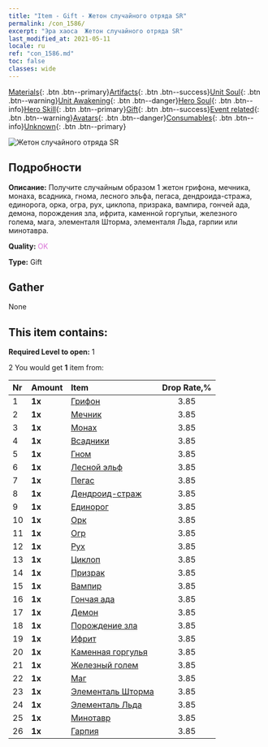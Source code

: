 ```yaml
---
title: "Item - Gift - Жетон случайного отряда SR"
permalink: /con_1586/
excerpt: "Эра хаоса  Жетон случайного отряда SR"
last_modified_at: 2021-05-11
locale: ru
ref: "con_1586.md"
toc: false
classes: wide
---
```

 [Materials](/ItemsRU/){: .btn .btn--primary}[Artifacts](/ItemsRU/Artifacts/){: .btn .btn--success}[Unit Soul](/ItemsRU/UnitSoul/){: .btn .btn--warning}[Unit Awakening](/ItemsRU/UnitAwakening/){: .btn .btn--danger}[Hero Soul](/ItemsRU/HeroSoul/){: .btn .btn--info}[Hero Skill](/ItemsRU/HeroSkill/){: .btn .btn--primary}[Gift](/ItemsRU/Gift/){: .btn .btn--success}[Event related](/ItemsRU/Events/){: .btn .btn--warning}[Avatars](/ItemsRU/Avatars/){: .btn .btn--danger}[Consumables](/ItemsRU/Consumables/){: .btn .btn--info}[Unknown](/ItemsRU/Unknown/){: .btn .btn--primary}

 ![Жетон случайного отряда SR](/images/t/i_907181.png)

## Подробности
 **Описание:** Получите случайным образом 1 жетон грифона, мечника, монаха, всадника, гнома, лесного эльфа, пегаса, дендроида-стража, единорога, орка, огра, рух, циклопа, призрака, вампира, гончей ада, демона, порождения зла, ифрита, каменной горгульи, железного голема, мага, элементаля Шторма, элементаля Льда, гарпии или минотавра.

 **Quality:** <span style="color: #DA70D6">OK</span>

 **Type:** Gift

## Gather

  None

## This item contains:

 **Required Level to open:** 1

 2 You would get **1** item  from:

  | Nr | Amount |     Item    | Drop Rate,% |
  |:---|:-------|:------------|:---------:|
  | 1 |  **1x** | [Грифон](/ItemsRU/unt_192/) | 3.85 | 
  | 2 |  **1x** | [Мечник](/ItemsRU/unt_193/) | 3.85 | 
  | 3 |  **1x** | [Монах](/ItemsRU/unt_194/) | 3.85 | 
  | 4 |  **1x** | [Всадники](/ItemsRU/unt_195/) | 3.85 | 
  | 5 |  **1x** | [Гном](/ItemsRU/unt_200/) | 3.85 | 
  | 6 |  **1x** | [Лесной эльф](/ItemsRU/unt_201/) | 3.85 | 
  | 7 |  **1x** | [Пегас](/ItemsRU/unt_202/) | 3.85 | 
  | 8 |  **1x** | [Дендроид-страж](/ItemsRU/unt_203/) | 3.85 | 
  | 9 |  **1x** | [Единорог](/ItemsRU/unt_204/) | 3.85 | 
  | 10 |  **1x** | [Орк](/ItemsRU/unt_219/) | 3.85 | 
  | 11 |  **1x** | [Огр](/ItemsRU/unt_220/) | 3.85 | 
  | 12 |  **1x** | [Рух](/ItemsRU/unt_221/) | 3.85 | 
  | 13 |  **1x** | [Циклоп](/ItemsRU/unt_222/) | 3.85 | 
  | 14 |  **1x** | [Призрак](/ItemsRU/unt_210/) | 3.85 | 
  | 15 |  **1x** | [Вампир](/ItemsRU/unt_211/) | 3.85 | 
  | 16 |  **1x** | [Гончая ада](/ItemsRU/unt_228/) | 3.85 | 
  | 17 |  **1x** | [Демон](/ItemsRU/unt_229/) | 3.85 | 
  | 18 |  **1x** | [Порождение зла](/ItemsRU/unt_230/) | 3.85 | 
  | 19 |  **1x** | [Ифрит](/ItemsRU/unt_231/) | 3.85 | 
  | 20 |  **1x** | [Каменная горгулья](/ItemsRU/unt_236/) | 3.85 | 
  | 21 |  **1x** | [Железный голем](/ItemsRU/unt_237/) | 3.85 | 
  | 22 |  **1x** | [Маг](/ItemsRU/unt_238/) | 3.85 | 
  | 23 |  **1x** | [Элементаль Шторма](/ItemsRU/unt_263/) | 3.85 | 
  | 24 |  **1x** | [Элементаль Льда](/ItemsRU/unt_264/) | 3.85 | 
  | 25 |  **1x** | [Минотавр](/ItemsRU/unt_248/) | 3.85 | 
  | 26 |  **1x** | [Гарпия](/ItemsRU/unt_245/) | 3.85 | 

